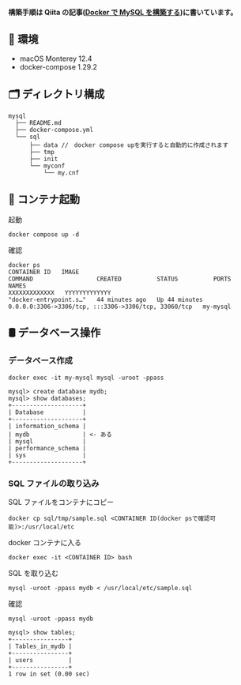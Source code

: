 #### 構築手順は Qiita の記事([Docker で MySQL を構築する](https://qiita.com/hinaqiita/items/2e70ffad727a511210a7))に書いています。

## 🌱 環境

- macOS Monterey 12.4
- docker-compose 1.29.2

## 🗂 ディレクトリ構成

```
mysql
  ├── README.md
  ├── docker-compose.yml
  └── sql
      ├── data //　docker compose upを実行すると自動的に作成されます
      ├── tmp
      ├── init
      └── myconf
          └── my.cnf
```

## 🐳 コンテナ起動

起動

```
docker compose up -d
```

確認

```
docker ps
CONTAINER ID   IMAGE                                                       COMMAND                  CREATED          STATUS          PORTS                                                  NAMES
XXXXXXXXXXXXX   YYYYYYYYYYYYY                                                "docker-entrypoint.s…"   44 minutes ago   Up 44 minutes   0.0.0.0:3306->3306/tcp, :::3306->3306/tcp, 33060/tcp   my-mysql
```

## 🛢 データベース操作

### データベース作成

```
docker exec -it my-mysql mysql -uroot -ppass

mysql> create database mydb;
mysql> show databases;
+--------------------+
| Database           |
+--------------------+
| information_schema |
| mydb               | <- ある
| mysql              |
| performance_schema |
| sys                |
+--------------------+
```

### SQL ファイルの取り込み

SQL ファイルをコンテナにコピー

```
docker cp sql/tmp/sample.sql <CONTAINER ID(docker psで確認可能)>:/usr/local/etc
```

docker コンテナに入る

```
docker exec -it <CONTAINER ID> bash
```

SQL を取り込む

```
mysql -uroot -ppass mydb < /usr/local/etc/sample.sql
```

確認

```
mysql -uroot -ppass mydb

mysql> show tables;
+----------------+
| Tables_in_mydb |
+----------------+
| users          |
+----------------+
1 row in set (0.00 sec)
```
